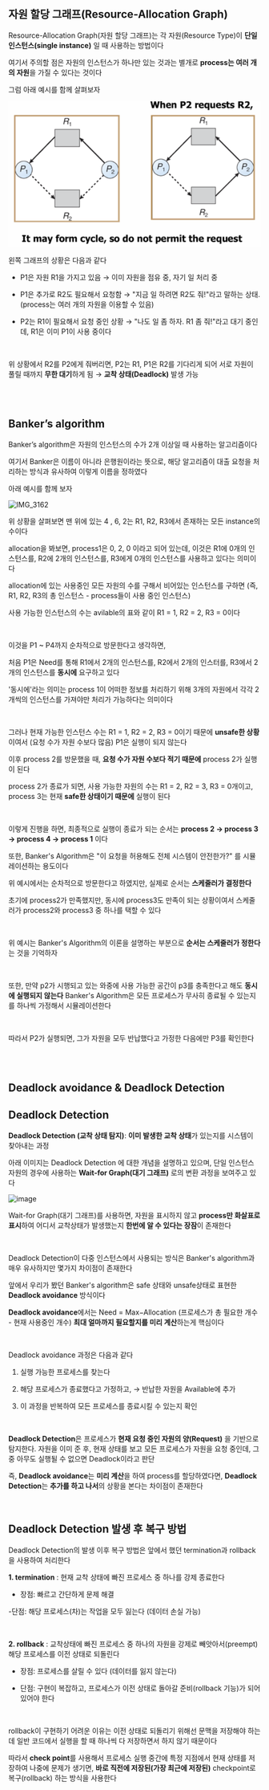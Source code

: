 ## 자원 할당 그래프(Resource-Allocation Graph)

Resource-Allocation Graph(자원 할당 그래프)는 각 자원(Resource Type)이 **단일 인스턴스(single instance)** 일 때 사용하는 방법이다 

여기서 주의할 점은 자원의 인스턴스가 하나만 있는 것과는 별개로 **process는 여러 개의 자원**을 가질 수 있다는 것이다

그럼 아래 예시를 함께 살펴보자 

![System Resources](../../images/operating%20system%20images/자원할당그래프.png)

왼쪽 그래프의 상황은 다음과 같다 

- P1은 자원 R1을 가지고 있음 → 이미 자원을 점유 중, 자기 일 처리 중

- P1은 추가로 R2도 필요해서 요청함 → "지금 일 하려면 R2도 줘!"라고 말하는 상태. (process는 여러 개의 자원을 이용할 수 있음)

- P2는 R1이 필요해서 요청 중인 상황 → "나도 일 좀 하자. R1 좀 줘!"라고 대기 중인데, R1은 이미 P1이 사용 중이다

<br/>

위 상황에서 R2를 P2에게 줘버리면, P2는 R1, P1은 R2를 기다리게 되어 서로 자원이 풀릴 때까지 **무한 대기**하게 됨 → **교착 상태(Deadlock)** 발생 가능

<br/>

<br/>

## Banker’s algorithm

Banker’s algorithm은 자원의 인스턴스의 수가 2개 이상일 때 사용하는 알고리즘이다 

여기서 Banker은 이름이 아니라 은행원이라는 뜻으로, 해당 알고리즘이 대출 요청을 처리하는 방식과 유사하여 이렇게 이름을 정하였다

아래 예시를 함께 보자 

![IMG_3162](https://github.com/user-attachments/assets/3d30cacb-ec73-407b-9806-99a1bdb69aab)

위 상황을 살펴보면 맨 위에 있는 4 , 6, 2는 R1, R2, R3에서 존재하는 모든 instance의 수이다 

allocation을 봐보면, process1은 0, 2, 0 이라고 되어 있는데, 이것은 R1에 0개의 인스턴스를, R2에 2개의 인스턴스를, R3에게 0개의 인스턴스를 사용하고 있다는 의미이다 

allocation에 있는 사용중인 모든 자원의 수를 구해서 비어있는 인스턴스를 구하면 (즉, R1, R2, R3의 총 인스턴스 - process들이 사용 중인 인스턴스)

사용 가능한 인스턴스의 수는 avilable의 표와 같이 R1 = 1, R2 = 2, R3 = 0이다

<br/>

이것을 P1 ~ P4까지 순차적으로 방문한다고 생각하면,

처음 P1은 Need를 통해 R1에서 2개의 인스턴스를, R2에서 2개의 인스터를, R3에서 2개의 인스턴스를 **동시에** 요구하고 있다 

'동시에'라는 의미는 process 1이 어떠한 정보를 처리하기 위해 3개의 자원에서 각각 2개씩의 인스턴스를 가져야만 처리가 가능하다는 의미이다 

<br/>

그러나 현재 가능한 인스턴스 수는 R1 = 1, R2 = 2, R3 = 0이기 때문에 **unsafe한 상황**이여서 (요청 수가 자원 수보다 많음) P1은 실행이 되지 않는다

이후 process 2를 방문했을 때, **요청 수가 자원 수보다 적기 때문에** process 2가 실행이 된다 

process 2가 종료가 되면, 사용 가능한 자원의 수는 R1 = 2, R2 = 3, R3 = 0개이고, process 3는 현재 **safe한 상태이기 때문에** 실행이 된다

<br/>

이렇게 진행을 하면, 최종적으로 실행이 종료가 되는 순서는 **process 2 -> process 3 -> process 4 -> process 1** 이다 

또한, Banker's Algorithm은 "이 요청을 허용해도 전체 시스템이 안전한가?" 를 시뮬레이션하는 용도이다 

위 예시에서는 순차적으로 방문한다고 하였지만, 실제로 순서는 **스케줄러가 결정한다**

초기에 process2가 만족했지만, 동시에 process3도 만족이 되는 상황이여서 스케줄러가 process2와 process3 중 하나를 택할 수 있다

<br/>

위 예시는 Banker's Algorithm의 이론을 설명하는 부분으로 **순서는 스케줄러가 정한다**는 것을 기억하자

<br/>

또한, 만약 p2가 시행되고 있는 와중에 사용 가능한 공간이 p3를 충족한다고 해도 **동시에 실행되지 않는다** Banker's Algorithm은 모든 프로세스가 무사히 종료될 수 있는지를 하나씩 가정해서 시뮬레이션한다

<br/>

따라서 P2가 실행되면, 그가 자원을 모두 반납했다고 가정한 다음에만 P3를 확인한다

<br/>

<br/>

## Deadlock avoidance & Deadlock Detection


## Deadlock Detection

**Deadlock Detection (교착 상태 탐지)**: **이미 발생한 교착 상태**가 있는지를 시스템이 찾아내는 과정

아래 이미지는 Deadlock Detection 에 대한 개념을 설명하고 있으며, 단일 인스턴스 자원의 경우에 사용하는 **Wait-for Graph(대기 그래프)** 로의 변환 과정을 보여주고 있다 

![image](https://github.com/user-attachments/assets/29de47f9-968f-4700-830c-363cfe1667bf)

Wait-for Graph(대기 그래프)를 사용하면, 자원을 표시하지 않고 **process만 화살표로 표시**하여 어디서 교착상태가 발생했는지 **한번에 알 수 있다는 장잠**이 존재한다

<br/>

Deadlock Detection이 다중 인스턴스에서 사용되는 방식은 Banker's algorithm과 매우 유사하지만 몇가지 차이점이 존재한다 

앞에서 우리가 봤던 Banker's algorithm은 safe 상태와 unsafe상태로 표현한 **Deadlock avoidance** 방식이다

**Deadlock avoidance**에서는 Need = Max−Allocation (프로세스가 총 필요한 개수 - 현재 사용중인 개수) **최대 얼마까지 필요할지를 미리 계산**하는게 핵심이다 

<br/>

Deadlock avoidance 과정은 다음과 같다 

1. 실행 가능한 프로세스를 찾는다

2. 해당 프로세스가 종료했다고 가정하고, → 반납한 자원을 Available에 추가

3. 이 과정을 반복하여 모든 프로세스를 종료시킬 수 있는지 확인

<br/>

**Deadlock Detection**은 프로세스가 **현재 요청 중인 자원의 양(Request)** 을 기반으로 탐지한다. 자원을 이미 준 후, 현재 상태를 보고 모든 프로세스가 자원을 요청 중인데, 그 중 아무도 실행될 수 없으면 Deadlock이라고 판단 

즉, **Deadlock avoidance**는 **미리 계산**을 하여 process를 할당하였다면, **Deadlock Detection**는 **추가를 하고 나서**의 상황을 본다는 차이점이 존재한다

<br/>

## Deadlock Detection 발생 후 복구 방법

Deadlock Detection의 발생 이후 복구 방법은 앞에서 했던 termination과 rollback을 사용하여 처리한다 
 
**1. termination** : 현재 교착 상태에 빠진 프로세스 중 하나를 강제 종료한다

- 장점: 빠르고 간단하게 문제 해결

 -단점: 해당 프로세스(차)는 작업을 모두 잃는다 (데이터 손실 가능)

<br/>

**2. rollback** : 교착상태에 빠진 프로세스 중 하나의 자원을 강제로 빼앗아서(preempt) 해당 프로세스를 이전 상태로 되돌린다

- 장점: 프로세스를 살릴 수 있다 (데이터를 잃지 않는다)

- 단점: 구현이 복잡하고, 프로세스가 이전 상태로 돌아갈 준비(rollback 기능)가 되어 있어야 한다

<br/>

rollback이 구현하기 어려운 이유는 이전 상태로 되돌리기 위해선 문맥을 저장해야 하는데 일반 코드에서 실행을 할 때 하나씩 다 저장하면서 하지 않기 때문이다

따라서 **check point**를 사용해서 프로세스 실행 중간에 특정 지점에서 현재 상태를 저장하여 나중에 문제가 생기면, **바로 직전에 저장된(가장 최근에 저장된)** checkpoint로 복구(rollback) 하는 방식을 사용한다




























































































